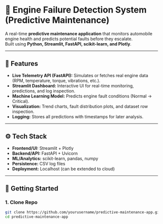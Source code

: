 # 🚗 Engine Failure Detection System (Predictive Maintenance)

A real-time **predictive maintenance application** that monitors automobile engine health and predicts potential faults before they escalate.  
Built using **Python, Streamlit, FastAPI, scikit-learn, and Plotly**.

---

## 📌 Features
- **Live Telemetry API (FastAPI):** Simulates or fetches real engine data (RPM, temperature, torque, vibrations, etc.).  
- **Streamlit Dashboard:** Interactive UI for real-time monitoring, predictions, and log inspection.  
- **Machine Learning Model:** Predicts engine fault conditions (Normal → Critical).  
- **Visualization:** Trend charts, fault distribution plots, and dataset row inspection.  
- **Logging:** Stores all predictions with timestamps for later analysis.  

---

## ⚙️ Tech Stack
- **Frontend/UI:** Streamlit + Plotly  
- **Backend/API:** FastAPI + Uvicorn  
- **ML/Analytics:** scikit-learn, pandas, numpy  
- **Persistence:** CSV log files  
- **Deployment:** Localhost (can be extended to cloud)  

---

## 🚀 Getting Started

### 1. Clone Repo
```bash
git clone https://github.com/yourusername/predictive-maintenance-app.git
cd predictive-maintenance-app
